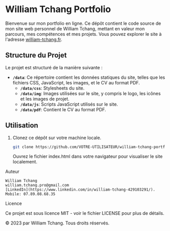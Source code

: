 # William Tchang Portfolio

Bienvenue sur mon portfolio en ligne. Ce dépôt contient le code source de mon site web personnel de William Tchang, mettant en valeur mon parcours, mes compétences et mes projets. Vous pouvez explorer le site à l'adresse [william-tchang.fr](https://william-tchang.fr).

## Structure du Projet

Le projet est structuré de la manière suivante :

- **`/data`**: Ce répertoire contient les données statiques du site, telles que les fichiers CSS, JavaScript, les images, et le CV au format PDF.
  - **`/data/css`**: Stylesheets du site.
  - **`/data/img`**: Images utilisées sur le site, y compris le logo, les icônes et les images de projet.
  - **`/data/js`**: Scripts JavaScript utilisés sur le site.
  - **`/data/pdf`**: Contient le CV au format PDF.

## Utilisation

1. Clonez ce dépôt sur votre machine locale.
   ```bash
   git clone https://github.com/VOTRE-UTILISATEUR/william-tchang-portfolio.git
   ```

    Ouvrez le fichier index.html dans votre navigateur pour visualiser le site localement.

Auteur

    William Tchang
    william.tchang.pro@gmail.com
    [LinkedIn](https://www.linkedin.com/in/william-tchang-429103291/).
    Mobile: 07.89.08.68.35

Licence

Ce projet est sous licence MIT - voir le fichier LICENSE pour plus de détails.

© 2023 par William Tchang. Tous droits réservés.
